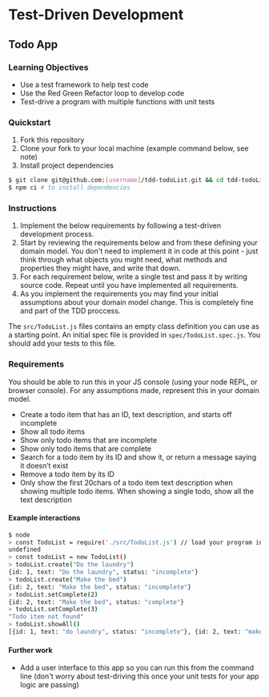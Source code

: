 # Test-Driven Development

## Todo App

### Learning Objectives
- Use a test framework to help test code
- Use the Red Green Refactor loop to develop code
- Test-drive a program with multiple functions with unit tests

### Quickstart
1. Fork this repository
2. Clone your fork to your local machine (example command below, see note)
3. Install project dependencies

```sh
$ git clone git@github.com:[username]/tdd-todoList.git && cd tdd-todoList
$ npm ci # to install dependencies
```

### Instructions
1. Implement the below requirements by following a test-driven development process. 
2. Start by reviewing the requirements below and from these defining your domain model. You don't need to implement it in code at this point - just think through what objects you might need, what methods and properties they might have, and write that down.
3. For each requirement below, write a single test and pass it by writing source code. Repeat until you have implemented all requirements.
4. As you implement the requirements you may find your initial assumptions about your domain model change. This is completely fine and part of the TDD proccess.

The `src/TodoList.js` files contains an empty class definition you can use as a starting point. An initial spec file is provided in `spec/TodoList.spec.js`. You should add your tests to this file.

### Requirements

You should be able to run this in your JS console (using your node REPL, or browser console). For any assumptions made, represent this in your domain model.

- Create a todo item that has an ID, text description, and starts off incomplete
- Show all todo items
- Show only todo items that are incomplete
- Show only todo items that are complete
- Search for a todo item by its ID and show it, or return a message saying it doesn’t exist
- Remove a todo item by its ID
- Only show the first 20chars of a todo item text description when showing multiple todo items. When showing a single todo, show all the text description

#### Example interactions
```sh
$ node
> const TodoList = require('./src/TodoList.js') // load your program into your REPL
undefined
> const todoList = new TodoList()
> todoList.create("Do the laundry")
{id: 1, text: "Do the laundry", status: "incomplete"}
> todoList.create("Make the bed")
{id: 2, text: "Make the bed", status: "incomplete"}
> todoList.setComplete(2)
{id: 2, text: "Make the bed", status: "complete"}
> todoList.setComplete(3)
"Todo item not found"
> todoList.showAll()
[{id: 1, text: "do laundry", status: "incomplete"}, {id: 2, text: "make the bed", status: "complete"}]
```

#### Further work

- Add a user interface to this app so you can run this from the command line (don't worry about test-driving this once your unit tests for your app logic are passing)
